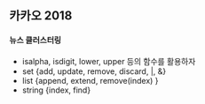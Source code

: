 ## 카카오 2018

#### 뉴스 클러스터링

- isalpha, isdigit, lower, upper 등의 함수를 활용하자
- set {add, update, remove, discard, |, &}
- list {append, extend, remove(index) }
- string {index, find}

